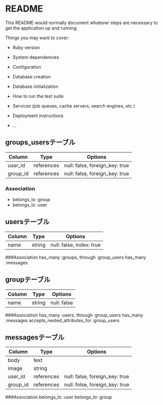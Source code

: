# README

This README would normally document whatever steps are necessary to get the
application up and running.

Things you may want to cover:

* Ruby version

* System dependencies

* Configuration

* Database creation

* Database initialization

* How to run the test suite

* Services (job queues, cache servers, search engines, etc.)

* Deployment instructions

* ...

## groups_usersテーブル

|Column|Type|Options|
|------|----|-------|
|user_id|references|null: false, foreign_key: true|
|group_id|references|null: false, foreign_key: true|

### Association
- belongs_to :group
- belongs_to :user


## usersテーブル

|Column|Type|Options|
|------|----|-------|
|name|string|null: false, index: true|

###Association
has_many :groups, through :group_users
has_many :messages


## groupテーブル
|Column|Type|Options|
|------|----|-------|
|name|string|null: false|

###Association
has_many :users, through :group_users
has_many :messages
accepts_nested_attributes_for :group_users


## messagesテーブル
|Column|Type|Options|
|------|----|-------|
|body|text|
|image|string|
|user_id|references|null: false, foreign_key: true|
|group_id|references|null: folse, foreign_key: true|

###Association
belongs_to :user
belongs_to :group
